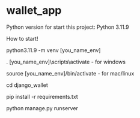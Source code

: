 # wallet_app

Python version for start this project: Python 3.11.9

How to start! 

python3.11.9 -m venv [you_name_env]

. [you_name_env]\scripts\activate - for windows

source [you_name_env]/bin/activate - for mac/linux

cd django_wallet

pip install -r requirements.txt

python manage.py runserver
